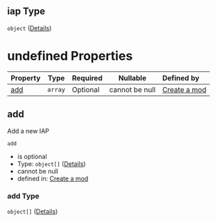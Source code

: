 ## iap Type

`object` ([Details](generic-properties-iap.md))

# undefined Properties

| Property    | Type    | Required | Nullable       | Defined by                                                                                                                              |
| :---------- | ------- | -------- | -------------- | :-------------------------------------------------------------------------------------------------------------------------------------- |
| [add](#add) | `array` | Optional | cannot be null | [Create a mod](generic-properties-iap-properties-add.md "http&#x3A;//www.city-game-studio.com/mod.json#/properties/iap/properties/add") |

## add

Add a new IAP


`add`

-   is optional
-   Type: `object[]` ([Details](generic-properties-iap-properties-add-items.md))
-   cannot be null
-   defined in: [Create a mod](generic-properties-iap-properties-add.md "http&#x3A;//www.city-game-studio.com/mod.json#/properties/iap/properties/add")

### add Type

`object[]` ([Details](generic-properties-iap-properties-add-items.md))
